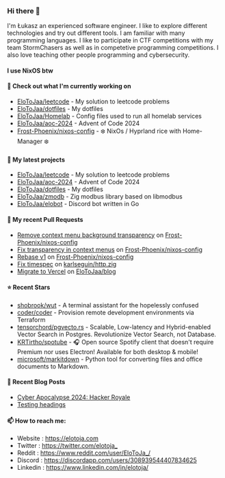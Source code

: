 ### Hi there 👋

I'm Łukasz an experienced software engineer. I like to explore different technologies and try out different tools. I am familiar with many programming languages. I like to participate in CTF competitions with my team StormChasers as well as in competetive programming competitions. I also love teaching other people programming and cybersecurity.

#### I use NixOS btw

#### 👷 Check out what I'm currently working on

- [EloToJaa/leetcode](https://github.com/EloToJaa/leetcode) - My solution to leetcode problems
- [EloToJaa/dotfiles](https://github.com/EloToJaa/dotfiles) - My dotfiles
- [EloToJaa/Homelab](https://github.com/EloToJaa/Homelab) - Config files used to run all homelab services
- [EloToJaa/aoc-2024](https://github.com/EloToJaa/aoc-2024) - Advent of Code 2024
- [Frost-Phoenix/nixos-config](https://github.com/Frost-Phoenix/nixos-config) - ❄️ NixOs / Hyprland rice with Home-Manager ❄️

#### 🌱 My latest projects

- [EloToJaa/leetcode](https://github.com/EloToJaa/leetcode) - My solution to leetcode problems
- [EloToJaa/aoc-2024](https://github.com/EloToJaa/aoc-2024) - Advent of Code 2024
- [EloToJaa/dotfiles](https://github.com/EloToJaa/dotfiles) - My dotfiles
- [EloToJaa/zmodb](https://github.com/EloToJaa/zmodb) - Zig modbus library based on libmodbus
- [EloToJaa/elobot](https://github.com/EloToJaa/elobot) - Discord bot written in Go

#### 🔨 My recent Pull Requests

- [Remove context menu background transparency](https://github.com/Frost-Phoenix/nixos-config/pull/51) on [Frost-Phoenix/nixos-config](https://github.com/Frost-Phoenix/nixos-config)
- [Fix transparency in context menus](https://github.com/Frost-Phoenix/nixos-config/pull/50) on [Frost-Phoenix/nixos-config](https://github.com/Frost-Phoenix/nixos-config)
- [Rebase v1](https://github.com/Frost-Phoenix/nixos-config/pull/36) on [Frost-Phoenix/nixos-config](https://github.com/Frost-Phoenix/nixos-config)
- [Fix timespec](https://github.com/karlseguin/http.zig/pull/63) on [karlseguin/http.zig](https://github.com/karlseguin/http.zig)
- [Migrate to Vercel](https://github.com/EloToJaa/blog/pull/167) on [EloToJaa/blog](https://github.com/EloToJaa/blog)

#### ⭐ Recent Stars

- [shobrook/wut](https://github.com/shobrook/wut) - A terminal assistant for the hopelessly confused
- [coder/coder](https://github.com/coder/coder) - Provision remote development environments via Terraform
- [tensorchord/pgvecto.rs](https://github.com/tensorchord/pgvecto.rs) - Scalable, Low-latency and Hybrid-enabled Vector Search in Postgres. Revolutionize Vector Search, not Database.
- [KRTirtho/spotube](https://github.com/KRTirtho/spotube) - 🎧 Open source Spotify client that doesn&#39;t require Premium nor uses Electron! Available for both desktop &amp; mobile!
- [microsoft/markitdown](https://github.com/microsoft/markitdown) - Python tool for converting files and office documents to Markdown.

#### 📰 Recent Blog Posts

- [Cyber Apocalypse 2024: Hacker Royale](https://elotoja.com/blog/cyber-apocalypse/)
- [Testing headings](https://elotoja.com/blog/headings/)

#### 📫 How to reach me:
  - Website   : <https://elotoja.com>
  - Twitter   : <https://twitter.com/elotoja_>
  - Reddit    : <https://www.reddit.com/user/EloToJa_/>
  - Discord   : <https://discordapp.com/users/308939544407834625>
  - Linkedin  : <https://www.linkedin.com/in/elotoja/>
